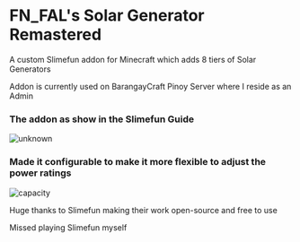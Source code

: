 # FN_FAL's Solar Generator Remastered
A custom Slimefun addon for Minecraft which adds 8 tiers of Solar Generators

Addon is currently used on BarangayCraft Pinoy Server where I reside as an Admin


### The addon as show in the Slimefun Guide
![unknown](https://user-images.githubusercontent.com/88238718/134811374-cec9429b-e9be-4cab-8351-2b7b31e53b44.png)

### Made it configurable to make it more flexible to adjust the power ratings

![capacity](https://user-images.githubusercontent.com/88238718/135377035-6fc7f6d5-450b-416d-bad8-f46c0372a128.png)


Huge thanks to Slimefun making their work open-source and free to use

Missed playing Slimefun myself
